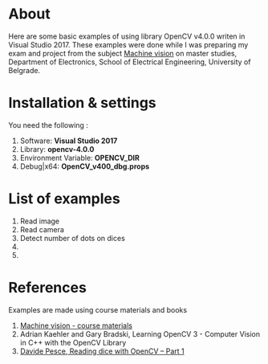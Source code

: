 # About 
Here are some basic examples of using library OpenCV v4.0.0 writen in Visual Studio 2017. These examples were done while I was preparing my exam and project from the subject [Machine vision](http://tnt.etf.rs/~mv/) on master studies, Department of Electronics, School of Electrical Engineering, University of Belgrade.

# Installation & settings
You need the following :
1. Software: **Visual Studio 2017**
2. Library: **opencv-4.0.0**
3. Environment Variable: **OPENCV_DIR**
4. Debug|x64: **OpenCV_v400_dbg.props**

# List of examples
1. Read image
2. Read camera
3. Detect number of dots on dices
4.
5.

# References
Examples are made using course materials and books
1. [Machine vision - course materials](http://tnt.etf.rs/~mv/)
2. Adrian Kaehler and Gary Bradski, Learning OpenCV 3 - Computer Vision in C++ with the OpenCV Library
3. [Davide Pesce, Reading dice with OpenCV – Part 1](https://www.davidepesce.com/2019/09/06/dice-reader-part-1/)
